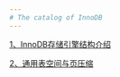 ```yaml
---
# The catalog of InnoDB
---
```


[1、InnoDB存储引擎结构介绍][1]

[2、通用表空间与页压缩][2]

  [1]:https://github.com/Ezail3/Note/blob/master/DB/MySQL/InnoDB/innodb_intro.md
  [2]:https://github.com/Ezail3/Note/blob/master/DB/MySQL/InnoDB/general_space%26%26page_compressed.md
